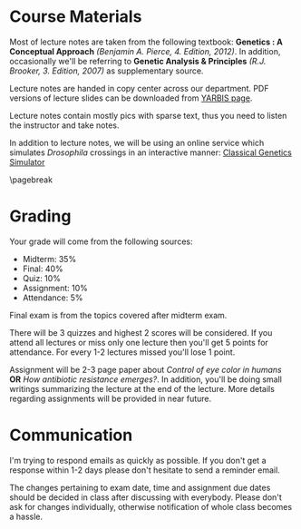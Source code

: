 # Course Materials

Most of lecture notes are taken from the following textbook: **Genetics : A Conceptual Approach** *(Benjamin A. Pierce, 4. Edition, 2012)*. In addition, occasionally we'll be referring to **Genetic Analysis & Principles** *(R.J. Brooker, 3. Edition, 2007)* as supplementary source.

Lecture notes are handed in copy center across our department. PDF versions of lecture slides can be downloaded from [YARBIS page](http://yarbis1.yildiz.edu.tr/alyilmaz/course/viewCourse/id/7110).

Lecture notes contain mostly pics with sparse text, thus you need to listen the instructor and take notes.

In addition to lecture notes, we will be using an online service which simulates *Drosophila* crossings in an interactive manner: [Classical Genetics Simulator](http://cgslab.com/)

\pagebreak

# Grading

Your grade will come from the following sources:

* Midterm: 35%
* Final: 40%
* Quiz: 10%
* Assignment: 10%
* Attendance: 5%

Final exam is from the topics covered after midterm exam.

There will be 3 quizzes and highest 2 scores will be considered. If you attend all lectures or miss only one lecture then you'll get 5 points for attendance. For every 1-2 lectures missed you'll lose 1 point.

Assignment will be 2-3 page paper about *Control of eye color in humans* **OR** *How antibiotic resistance emerges?*. In addition, you'll be doing small writings summarizing the lecture at the end of the lecture. More details regarding assignments will be provided in near future.

# Communication

I'm trying to respond emails as quickly as possible. If you don't get a response within 1-2 days please don't hesitate to send a reminder email.

The changes pertaining to exam date, time and assignment due dates should be decided in class after discussing with everybody. Please don't ask for changes individually, otherwise notification of whole class becomes a hassle.
